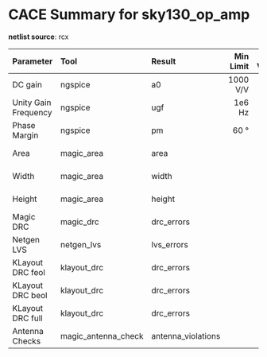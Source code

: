 
# CACE Summary for sky130_op_amp

**netlist source**: rcx

|      Parameter       |         Tool         |     Result      | Min Limit  |  Min Value   | Typ Target |  Typ Value   | Max Limit  |  Max Value   |  Status  |
| :------------------- | :------------------- | :-------------- | ---------: | -----------: | ---------: | -----------: | ---------: | -----------: | :------: |
| DC gain              | ngspice              | a0                   |        1000 V/V |          ​ |          any |          ​ |          any |          ​ |   Error ❗   |
| Unity Gain Frequency | ngspice              | ugf                  |          1e6 Hz |          ​ |          any |          ​ |          any |          ​ |   Error ❗   |
| Phase Margin         | ngspice              | pm                   |            60 ° |          ​ |          any |          ​ |          any |          ​ |   Error ❗   |
| Area                 | magic_area           | area                 |               ​ |          ​ |            ​ |          ​ |     9600 µm² | 6689.038 µm² |   Pass ✅    |
| Width                | magic_area           | width                |               ​ |          ​ |            ​ |          ​ |          any |  88.275 µm |   Pass ✅    |
| Height               | magic_area           | height               |               ​ |          ​ |            ​ |          ​ |          any |  75.775 µm |   Pass ✅    |
| Magic DRC            | magic_drc            | drc_errors           |               ​ |          ​ |            ​ |          ​ |            0 |          0 |   Pass ✅    |
| Netgen LVS           | netgen_lvs           | lvs_errors           |               ​ |          ​ |            ​ |          ​ |            0 |          1 |   Fail ❌    |
| KLayout DRC feol     | klayout_drc          | drc_errors           |               ​ |          ​ |            ​ |          ​ |            0 |          0 |   Pass ✅    |
| KLayout DRC beol     | klayout_drc          | drc_errors           |               ​ |          ​ |            ​ |          ​ |            0 |          0 |   Pass ✅    |
| KLayout DRC full     | klayout_drc          | drc_errors           |               ​ |          ​ |            ​ |          ​ |            0 |          0 |   Pass ✅    |
| Antenna Checks       | magic_antenna_check  | antenna_violations   |               ​ |          ​ |            ​ |          ​ |            0 |          0 |   Pass ✅    |

